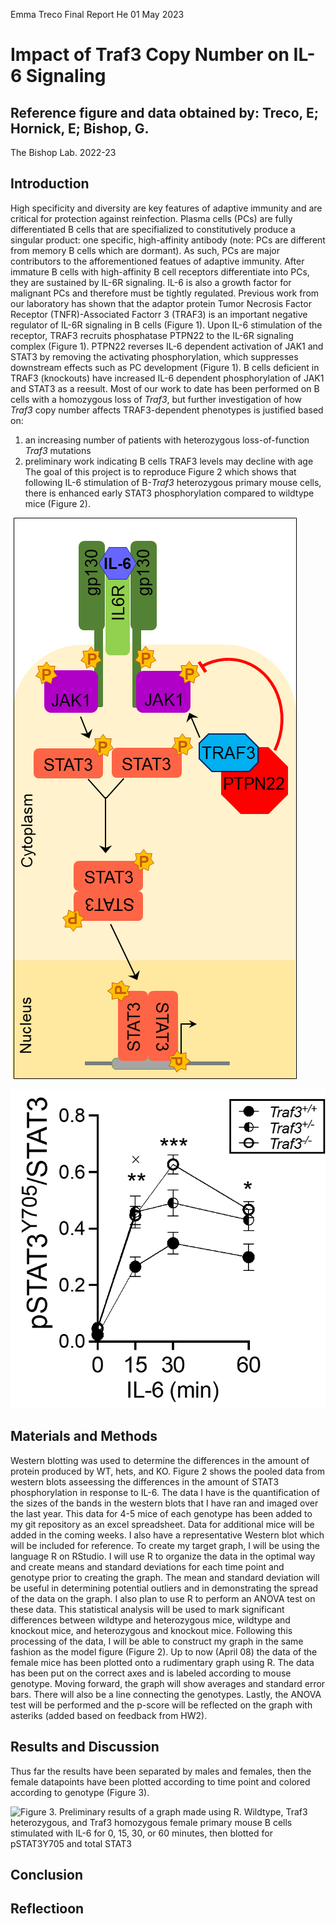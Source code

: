 Emma Treco
Final Report
He
01 May 2023

# **Impact of Traf3 Copy Number on IL-6 Signaling**


## Reference figure and data obtained by: Treco, E; Hornick, E; Bishop, G. 
The Bishop Lab. 2022-23


## **Introduction**

High specificity and diversity are key features of adaptive immunity and are critical for protection against reinfection. Plasma cells (PCs) are fully differentiated B cells that are specifialized to constitutively produce a singular product: one specific, high-affinity antibody (note: PCs are different from memory B cells which are dormant). As such, PCs are major contributors to the afforementioned featues of adaptive immunity. After immature B cells with high-affinity B cell receptors differentiate into PCs, they are sustained by IL-6R signaling. IL-6 is also a growth factor for malignant PCs and therefore must be tightly regulated. Previous work from our laboratory has shown that the adaptor protein Tumor Necrosis Factor Receptor (TNFR)-Associated Factorr 3 (TRAF3) is an important negative regulator of IL-6R signaling in B cells (Figure 1). Upon IL-6 stimulation of the receptor, TRAF3 recruits phosphatase PTPN22 to the IL-6R signaling complex (Figure 1). PTPN22 reverses IL-6 dependent activation of JAK1 and STAT3 by removing the activating phosphorylation, which suppresses downstream effects such as PC development (Figure 1). B cells deficient in TRAF3 (knockouts) have increased IL-6 dependent phosphorylation of JAK1 and STAT3 as a reesult. Most of our work to date has been performed on B cells with a homozygous loss of *Traf3*, but further investigation of how *Traf3* copy number affects TRAF3-dependent phenotypes is justified based on:
1) an increasing number of patients with heterozygous loss-of-function *Traf3* mutations
2) preliminary work indicating B cells TRAF3 levels may decline with age
The goal of this project is to reproduce Figure 2 which shows that following IL-6 stimulation of B-*Traf3* heterozygous primary mouse cells, there is enhanced early STAT3 phosphorylation compared to wildtype mice (Figure 2).

![Figure 1. IL-6R signaling pathway.](reference_figure/IL6R_signalpath.png)

![Figure 2. Wildtype, *Traf3* heterozygous, and *Traf3* homozygous primary mouse cells stimulated with IL-6 for given time, then blotted for pSTAT3, STAT3, and actin. * p<0.05, ** p<0.1, and * * * p< 0.001 between WT and KO. X p<0.05 between WT and het.](reference_figure/referencefig.png)

## **Materials and Methods**

Western blotting was used to determine the differences in the amount of protein produced by WT, hets, and KO. 
Figure 2 shows the pooled data from western blots asseessing the differences in the amount of STAT3 
phosphorylation in response to IL-6. The data I have is the quantification of the sizes of the bands in the 
western blots that I have ran and imaged over the last year. This data for 4-5 mice of each genotype has been 
added to my git repository as an excel spreadsheet. Data for additional mice will be added in the coming weeks. I 
also have a representative Western blot which will be included for reference. To create my target graph, I will 
be using the language R on RStudio. I will use R to organize the data in the optimal way and create means and 
standard deviations for each time point and genotype prior to creating the graph. The mean and standard deviation 
will be useful in determining potential outliers and in demonstrating the spread of the data on the graph. I also 
plan to use R to perform an ANOVA test on these data. This statistical analysis will be used to 
mark significant differences between wildtype and heterozygous mice, wildtype and knockout mice, and heterozygous 
and knockout mice. Following this processing of the data, I will be able to construct my graph in the same 
fashion as the model figure (Figure 2).
Up to now (April 08) the data of the female mice has been plotted onto a rudimentary graph using R. The data has 
been put on the correct axes and is labeled according to mouse genotype. Moving forward, the graph will show 
averages and standard error bars. There will also be a line connecting the genotypes. Lastly, the ANOVA test will 
be performed and the p-score will be reflected on the graph with asteriks (added based on feedback from HW2).

## **Results and Discussion**
Thus far the results have been separated by males and females, then the female datapoints have been plotted 
according to time point and colored according to genotype (Figure 3).

![Figure 3. Preliminary results of a graph made using R. Wildtype, *Traf3* heterozygous, and *Traf3* 
homozygous female primary mouse B cells stimulated with IL-6 for 0, 15, 30, or 60 minutes, then blotted for 
pSTAT3Y705 and total STAT3](output/Rplot.png)

## **Conclusion**

## **Reflectioon**
